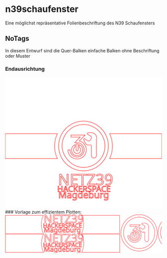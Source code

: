 # n39schaufenster
Eine möglichst repräsentative Folienbeschriftung des N39 Schaufensters
## NoTags
In diesem Entwurf sind die Quer-Balken einfache Balken ohne Beschriftung oder Muster
### Endausrichtung
<img src="noTags/plotter_final.svg">
### Vorlage zum effizientem Plotten:
<img src="noTags/plotter_efficientprinting.svg">
